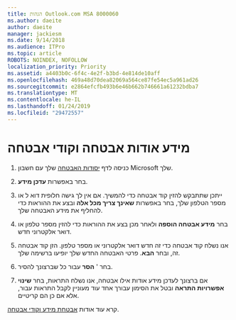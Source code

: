 ```yaml
---
title: הגהות Outlook.com MSA 8000060
ms.author: daeite
author: daeite
manager: jackiesm
ms.date: 9/14/2018
ms.audience: ITPro
ms.topic: article
ROBOTS: NOINDEX, NOFOLLOW
localization_priority: Priority
ms.assetid: a4403b0c-6f4c-4e2f-b3bd-4e814de10aff
ms.openlocfilehash: 469a48d70dea82069a564ce87fe54ec5a961ad26
ms.sourcegitcommit: e2864efcfb493b6e46b662b746661a61232bdba7
ms.translationtype: MT
ms.contentlocale: he-IL
ms.lasthandoff: 01/24/2019
ms.locfileid: "29472557"
---
```

# <a name="security-info-and-security-codes"></a>מידע אודות אבטחה וקודי אבטחה

1. כניסה לדף [יסודות האבטחה](https://account.microsoft.com/security) שלך עם חשבון Microsoft שלך. 
    
2. בחר באפשרות **עדכן מידע**. 
    
3. ייתכן שתתבקש להזין קוד אבטחה כדי להמשיך. אם אין לך גישה חלופית דוא ל או מספר הטלפון שלך, בחר באפשרות **שאינך צריך מכל אלה** ובצע את ההוראות כדי להחליף את מידע האבטחה שלך. 
    
4. בחר **מידע אבטחה הוספה** ולאחר מכן בצע את ההוראות כדי להזין מספר טלפון או דואר אלקטרוני חדש. 
    
5. אנו נשלח קוד אבטחה כדי זה חדש דואר אלקטרוני או מספר טלפון. הזן קוד אבטחה זה, ובחר **הבא**. פרטי האבטחה החדש שלך יופיעו ברשימה שלך. 
    
6. בחר ' **הסר** עבור כל שברצונך להסיר. 
    
7. אם ברצונך לעדכן מידע אודות אילו אבטחה, אנו נשלח התראות, בחר **שינוי אפשרויות התראה** ובטל את הסימון עבורך אחד עוד מעוניין לקבל התראות עבור, אלא אם כן הם קריטיים. 
    
קרא עוד אודות [אבטחת מידע וקודי אבטחה](https://support.microsoft.com/help/12428/).
  

